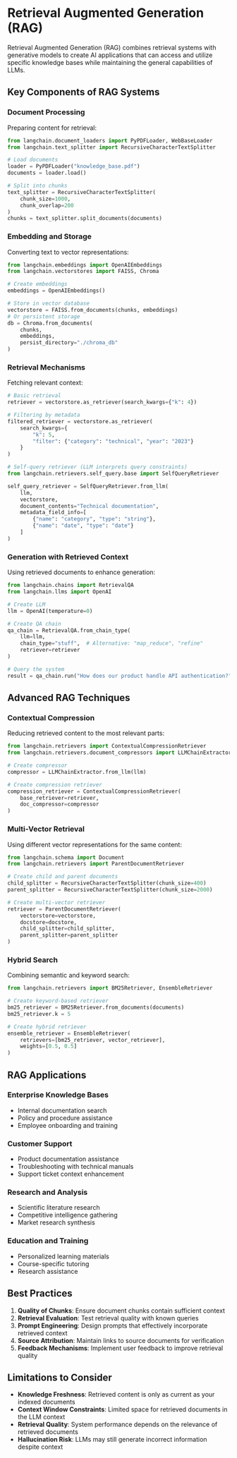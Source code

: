 # Retrieval Augmented Generation (RAG)

Retrieval Augmented Generation (RAG) combines retrieval systems with generative models to create AI applications that can access and utilize specific knowledge bases while maintaining the general capabilities of LLMs.

## Key Components of RAG Systems

### Document Processing
Preparing content for retrieval:

```python
from langchain.document_loaders import PyPDFLoader, WebBaseLoader
from langchain.text_splitter import RecursiveCharacterTextSplitter

# Load documents
loader = PyPDFLoader("knowledge_base.pdf")
documents = loader.load()

# Split into chunks
text_splitter = RecursiveCharacterTextSplitter(
    chunk_size=1000,
    chunk_overlap=200
)
chunks = text_splitter.split_documents(documents)
```

### Embedding and Storage
Converting text to vector representations:

```python
from langchain.embeddings import OpenAIEmbeddings
from langchain.vectorstores import FAISS, Chroma

# Create embeddings
embeddings = OpenAIEmbeddings()

# Store in vector database
vectorstore = FAISS.from_documents(chunks, embeddings)
# Or persistent storage
db = Chroma.from_documents(
    chunks, 
    embeddings,
    persist_directory="./chroma_db"
)
```

### Retrieval Mechanisms
Fetching relevant context:

```python
# Basic retrieval
retriever = vectorstore.as_retriever(search_kwargs={"k": 4})

# Filtering by metadata
filtered_retriever = vectorstore.as_retriever(
    search_kwargs={
        "k": 5,
        "filter": {"category": "technical", "year": "2023"}
    }
)

# Self-query retriever (LLM interprets query constraints)
from langchain.retrievers.self_query.base import SelfQueryRetriever

self_query_retriever = SelfQueryRetriever.from_llm(
    llm,
    vectorstore,
    document_contents="Technical documentation",
    metadata_field_info=[
        {"name": "category", "type": "string"},
        {"name": "date", "type": "date"}
    ]
)
```

### Generation with Retrieved Context
Using retrieved documents to enhance generation:

```python
from langchain.chains import RetrievalQA
from langchain.llms import OpenAI

# Create LLM
llm = OpenAI(temperature=0)

# Create QA chain
qa_chain = RetrievalQA.from_chain_type(
    llm=llm,
    chain_type="stuff",  # Alternative: "map_reduce", "refine"
    retriever=retriever
)

# Query the system
result = qa_chain.run("How does our product handle API authentication?")
```

## Advanced RAG Techniques

### Contextual Compression
Reducing retrieved content to the most relevant parts:

```python
from langchain.retrievers import ContextualCompressionRetriever
from langchain.retrievers.document_compressors import LLMChainExtractor

# Create compressor
compressor = LLMChainExtractor.from_llm(llm)

# Create compression retriever
compression_retriever = ContextualCompressionRetriever(
    base_retriever=retriever,
    doc_compressor=compressor
)
```

### Multi-Vector Retrieval
Using different vector representations for the same content:

```python
from langchain.schema import Document
from langchain.retrievers import ParentDocumentRetriever

# Create child and parent documents
child_splitter = RecursiveCharacterTextSplitter(chunk_size=400)
parent_splitter = RecursiveCharacterTextSplitter(chunk_size=2000)

# Create multi-vector retriever
retriever = ParentDocumentRetriever(
    vectorstore=vectorstore,
    docstore=docstore,
    child_splitter=child_splitter,
    parent_splitter=parent_splitter
)
```

### Hybrid Search
Combining semantic and keyword search:

```python
from langchain.retrievers import BM25Retriever, EnsembleRetriever

# Create keyword-based retriever
bm25_retriever = BM25Retriever.from_documents(documents)
bm25_retriever.k = 5

# Create hybrid retriever
ensemble_retriever = EnsembleRetriever(
    retrievers=[bm25_retriever, vector_retriever],
    weights=[0.5, 0.5]
)
```

## RAG Applications

### Enterprise Knowledge Bases
- Internal documentation search
- Policy and procedure assistance
- Employee onboarding and training

### Customer Support
- Product documentation assistance
- Troubleshooting with technical manuals
- Support ticket context enhancement

### Research and Analysis
- Scientific literature research
- Competitive intelligence gathering
- Market research synthesis

### Education and Training
- Personalized learning materials
- Course-specific tutoring
- Research assistance

## Best Practices

1. **Quality of Chunks**: Ensure document chunks contain sufficient context
2. **Retrieval Evaluation**: Test retrieval quality with known queries
3. **Prompt Engineering**: Design prompts that effectively incorporate retrieved context
4. **Source Attribution**: Maintain links to source documents for verification
5. **Feedback Mechanisms**: Implement user feedback to improve retrieval quality

## Limitations to Consider

- **Knowledge Freshness**: Retrieved content is only as current as your indexed documents
- **Context Window Constraints**: Limited space for retrieved documents in the LLM context
- **Retrieval Quality**: System performance depends on the relevance of retrieved documents
- **Hallucination Risk**: LLMs may still generate incorrect information despite context